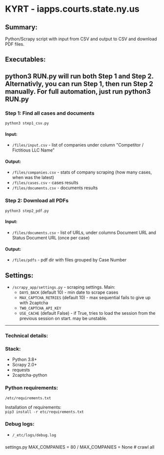 # KYRT - iapps.courts.state.ny.us

## Summary:
Python/Scrapy script with input from CSV and output to CSV and download PDF files.

## Executables:

## python3 RUN.py will run both Step 1 and Step 2. Alternativly, you can run Step 1, then run Step 2 manually. For full automation, just run python3 RUN.py

### Step 1: Find all cases and documents
`python3 step1_csv.py`

#### Input:
- `/files/input.csv` - list of companies under column "Competitor / Fictitious LLC Name"

#### Output: 
- `/files/companies.csv` - stats of company scraping (how many cases, when was the latest)
- `/files/cases.csv` - cases results
- `/files/documents.csv` - documents results


### Step 2: Download all PDFs
`python3 step2_pdf.py`

#### Input:
- `/files/documents.csv` - list of URLs, under columns Document URL and Status Document URL (once per case)

#### Output: 
- `/files/pdfs` - pdf dir with files grouped by Case Number

## Settings:
- `/scrapy_app/settings.py` - scraping settings. Main:
  * `DAYS_BACK` (default 10) - min date to scrape cases
  * `MAX_CAPTCHA_RETRIES` (default 10) - max sequential fails to give up with 2captcha
  * `TWO_CAPTCHA_API_KEY`
  * `USE_CACHE` (default False) - if True, tries to load the session from the previous session on start. may be unstable.

  
---
### Technical details:
### Stack:
* Python 3.8+
* Scrapy 2.0+
* requests
* 2captcha-python

### Python requirements:
`/etc/requirements.txt`

Installation of requirements:  
`pip3 install -r etc/requirements.txt`

### Debug logs:
- `/_etc/logs/debug.log`

### 
settings.py
MAX_COMPANIES = 80
/
MAX_COMPANIES = None # crawl all
